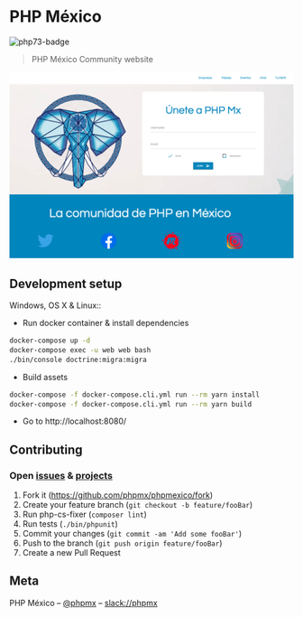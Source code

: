 # PHP México
![php73-badge]
> PHP México Community website

![](resources/docs/img/phpmexico.mx.png)

## Development setup

Windows, OS X & Linux::

- Run docker container & install dependencies
```sh
docker-compose up -d
docker-compose exec -u web web bash
./bin/console doctrine:migra:migra
```

- Build assets
```sh
docker-compose -f docker-compose.cli.yml run --rm yarn install
docker-compose -f docker-compose.cli.yml run --rm yarn build
```

- Go to http://localhost:8080/

## Contributing

### Open [issues](https://github.com/phpmx/phpmexico/issues) & [projects](https://github.com/phpmx/phpmexico/projects/)

1. Fork it (<https://github.com/phpmx/phpmexico/fork>)
2. Create your feature branch (`git checkout -b feature/fooBar`)
3. Run php-cs-fixer (`composer lint`)
4. Run tests (`./bin/phpunit`)
4. Commit your changes (`git commit -am 'Add some fooBar'`)
5. Push to the branch (`git push origin feature/fooBar`)
6. Create a new Pull Request

## Meta

PHP México – [@phpmx](https://twitter.com/phpmx) – [slack://phpmx](https://phpmx.slack.com)

<!-- Markdown link & img dfn's -->
[php73-badge]: https://img.shields.io/badge/PHP_Version-7.3-darkgreen.svg
